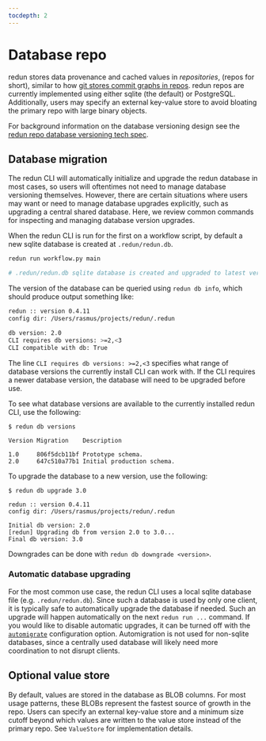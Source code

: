 ```yaml
---
tocdepth: 2
---
```


# Database repo

redun stores data provenance and cached values in *repositories*, (repos for short), similar to how [git stores commit graphs in repos](https://git-scm.com/book/en/v2/Git-Basics-Getting-a-Git-Repository).
redun repos are currently implemented using either sqlite (the default) or PostgreSQL.
Additionally, users may specify an external key-value store to avoid bloating the primary repo with large binary objects.

For background information on the database versioning design see the [redun repo database versioning tech spec](https://docs.google.com/document/d/1PLMFwbrLqwRhkwO5iKzhNDsYo5EZaThrjtIYikkvaq0/edit#).


## Database migration

The redun CLI will automatically initialize and upgrade the redun database in most cases, so users will oftentimes not need to manage database versioning themselves. However, there are certain situations where users may want or need to manage database upgrades explicitly, such as upgrading a central shared database. Here, we review common commands for inspecting and managing database version upgrades.

When the redun CLI is run for the first on a workflow script, by default a new sqlite database is created at `.redun/redun.db`.

```sh
redun run workflow.py main

# .redun/redun.db sqlite database is created and upgraded to latest version known to the CLI.
```

The version of the database can be queried using `redun db info`, which should produce output something like:

```sh
redun :: version 0.4.11
config dir: /Users/rasmus/projects/redun/.redun

db version: 2.0
CLI requires db versions: >=2,<3
CLI compatible with db: True
```

The line `CLI requires db versions: >=2,<3` specifies what range of database versions the currently install CLI can work with. If the CLI requires a newer database version, the database will need to be upgraded before use.

To see what database versions are available to the currently installed redun CLI, use the following:

```
$ redun db versions

Version Migration    Description

1.0     806f5dcb11bf Prototype schema.
2.0     647c510a77b1 Initial production schema.
```

To upgrade the database to a new version, use the following:

```
$ redun db upgrade 3.0

redun :: version 0.4.11
config dir: /Users/rasmus/projects/redun/.redun

Initial db version: 2.0
[redun] Upgrading db from version 2.0 to 3.0...
Final db version: 3.0
```

Downgrades can be done with `redun db downgrade <version>`.


### Automatic database upgrading

For the most common use case, the redun CLI uses a local sqlite database file (e.g. `.redun/redun.db`).
Since such a database is used by only one client, it is typically safe to automatically upgrade the database if needed.
Such an upgrade will happen automatically on the next `redun run ...` command.
If you would like to disable automatic upgrades, it can be turned off with the [`automigrate`](config.md#automigrate) configuration option.
Automigration is not used for non-sqlite databases, since a centrally used database will likely need more coordination to not disrupt clients.

## Optional value store

By default, values are stored in the database as BLOB columns.
For most usage patterns, these BLOBs represent the fastest source of growth in the repo.
Users can specify an external key-value store and a minimum size cutoff beyond which values are written to the value store instead of the primary repo.
See `ValueStore` for implementation details.
